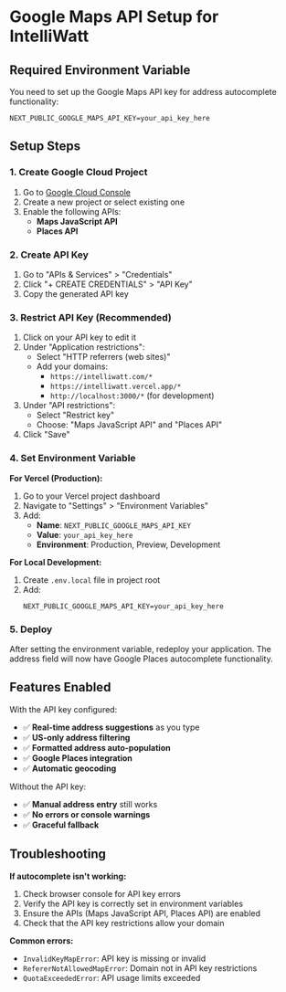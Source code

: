 # Google Maps API Setup for IntelliWatt

## Required Environment Variable

You need to set up the Google Maps API key for address autocomplete functionality:

```
NEXT_PUBLIC_GOOGLE_MAPS_API_KEY=your_api_key_here
```

## Setup Steps

### 1. Create Google Cloud Project
1. Go to [Google Cloud Console](https://console.cloud.google.com/)
2. Create a new project or select existing one
3. Enable the following APIs:
   - **Maps JavaScript API**
   - **Places API**

### 2. Create API Key
1. Go to "APIs & Services" > "Credentials"
2. Click "+ CREATE CREDENTIALS" > "API Key"
3. Copy the generated API key

### 3. Restrict API Key (Recommended)
1. Click on your API key to edit it
2. Under "Application restrictions":
   - Select "HTTP referrers (web sites)"
   - Add your domains:
     - `https://intelliwatt.com/*`
     - `https://intelliwatt.vercel.app/*`
     - `http://localhost:3000/*` (for development)
3. Under "API restrictions":
   - Select "Restrict key"
   - Choose: "Maps JavaScript API" and "Places API"
4. Click "Save"

### 4. Set Environment Variable

**For Vercel (Production):**
1. Go to your Vercel project dashboard
2. Navigate to "Settings" > "Environment Variables"
3. Add:
   - **Name**: `NEXT_PUBLIC_GOOGLE_MAPS_API_KEY`
   - **Value**: `your_api_key_here`
   - **Environment**: Production, Preview, Development

**For Local Development:**
1. Create `.env.local` file in project root
2. Add:
   ```
   NEXT_PUBLIC_GOOGLE_MAPS_API_KEY=your_api_key_here
   ```

### 5. Deploy
After setting the environment variable, redeploy your application. The address field will now have Google Places autocomplete functionality.

## Features Enabled

With the API key configured:
- ✅ **Real-time address suggestions** as you type
- ✅ **US-only address filtering**
- ✅ **Formatted address auto-population**
- ✅ **Google Places integration**
- ✅ **Automatic geocoding**

Without the API key:
- ✅ **Manual address entry** still works
- ✅ **No errors or console warnings**
- ✅ **Graceful fallback**

## Troubleshooting

**If autocomplete isn't working:**
1. Check browser console for API key errors
2. Verify the API key is correctly set in environment variables
3. Ensure the APIs (Maps JavaScript API, Places API) are enabled
4. Check that the API key restrictions allow your domain

**Common errors:**
- `InvalidKeyMapError`: API key is missing or invalid
- `RefererNotAllowedMapError`: Domain not in API key restrictions
- `QuotaExceededError`: API usage limits exceeded

